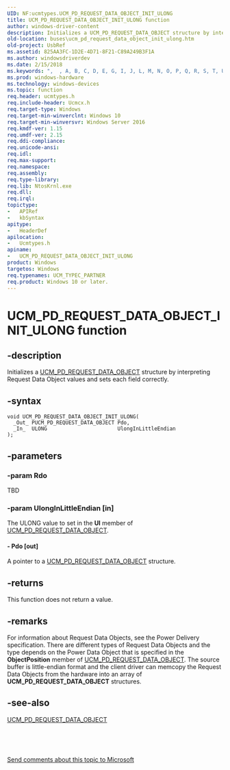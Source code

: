 ```yaml
---
UID: NF:ucmtypes.UCM_PD_REQUEST_DATA_OBJECT_INIT_ULONG
title: UCM_PD_REQUEST_DATA_OBJECT_INIT_ULONG function
author: windows-driver-content
description: Initializes a UCM_PD_REQUEST_DATA_OBJECT structure by interpreting Request Data Object values and sets each field correctly.
old-location: buses\ucm_pd_request_data_object_init_ulong.htm
old-project: UsbRef
ms.assetid: 825AA3FC-1D2E-4D71-8F21-C89A249B3F1A
ms.author: windowsdriverdev
ms.date: 2/15/2018
ms.keywords: ",  , A, B, C, D, E, G, I, J, L, M, N, O, P, Q, R, S, T, U, UCM_PD_REQUEST_DATA_OBJECT_INIT_ULONG, UCM_PD_REQUEST_DATA_OBJECT_INIT_ULONG function [Buses], _, buses.ucm_pd_request_data_object_init_ulong, ucmtypes/UCM_PD_REQUEST_DATA_OBJECT_INIT_ULONG"
ms.prod: windows-hardware
ms.technology: windows-devices
ms.topic: function
req.header: ucmtypes.h
req.include-header: Ucmcx.h
req.target-type: Windows
req.target-min-winverclnt: Windows 10
req.target-min-winversvr: Windows Server 2016
req.kmdf-ver: 1.15
req.umdf-ver: 2.15
req.ddi-compliance: 
req.unicode-ansi: 
req.idl: 
req.max-support: 
req.namespace: 
req.assembly: 
req.type-library: 
req.lib: NtosKrnl.exe
req.dll: 
req.irql: 
topictype:
-	APIRef
-	kbSyntax
apitype:
-	HeaderDef
apilocation:
-	Ucmtypes.h
apiname:
-	UCM_PD_REQUEST_DATA_OBJECT_INIT_ULONG
product: Windows
targetos: Windows
req.typenames: UCM_TYPEC_PARTNER
req.product: Windows 10 or later.
---
```


# UCM_PD_REQUEST_DATA_OBJECT_INIT_ULONG function


## -description


Initializes a <a href="..\ucmtypes\ns-ucmtypes-_ucm_pd_request_data_object.md">UCM_PD_REQUEST_DATA_OBJECT</a>  structure by interpreting Request Data Object values and sets each field correctly.



## -syntax


````
void UCM_PD_REQUEST_DATA_OBJECT_INIT_ULONG(
  _Out_ PUCM_PD_REQUEST_DATA_OBJECT Pdo,
  _In_  ULONG                       UlongInLittleEndian
);
````


## -parameters




### -param Rdo

TBD


### -param UlongInLittleEndian [in]

The ULONG value to set in the <b>Ul</b> member of   <a href="..\ucmtypes\ns-ucmtypes-_ucm_pd_request_data_object.md">UCM_PD_REQUEST_DATA_OBJECT</a>.


#### - Pdo [out]

A pointer to a <a href="..\ucmtypes\ns-ucmtypes-_ucm_pd_request_data_object.md">UCM_PD_REQUEST_DATA_OBJECT</a> structure.


## -returns



This function does not return a value.




## -remarks



For information about Request Data Objects, see the Power Delivery specification. There are different types of Request Data Objects and the type depends on the Power Data Object that is specified in the <b>ObjectPosition</b> member of <a href="..\ucmtypes\ns-ucmtypes-_ucm_pd_request_data_object.md">UCM_PD_REQUEST_DATA_OBJECT</a>. The  source buffer is little-endian format and the client driver can memcopy the Request Data Objects from the hardware into an array of <b>UCM_PD_REQUEST_DATA_OBJECT</b> structures.
 




## -see-also

<a href="..\ucmtypes\ns-ucmtypes-_ucm_pd_request_data_object.md">UCM_PD_REQUEST_DATA_OBJECT</a>



 

 

<a href="mailto:wsddocfb@microsoft.com?subject=Documentation%20feedback [UsbRef\buses]:%20UCM_PD_REQUEST_DATA_OBJECT_INIT_ULONG function%20 RELEASE:%20(2/15/2018)&amp;body=%0A%0APRIVACY STATEMENT%0A%0AWe use your feedback to improve the documentation. We don't use your email address for any other purpose, and we'll remove your email address from our system after the issue that you're reporting is fixed. While we're working to fix this issue, we might send you an email message to ask for more info. Later, we might also send you an email message to let you know that we've addressed your feedback.%0A%0AFor more info about Microsoft's privacy policy, see http://privacy.microsoft.com/en-us/default.aspx." title="Send comments about this topic to Microsoft">Send comments about this topic to Microsoft</a>

